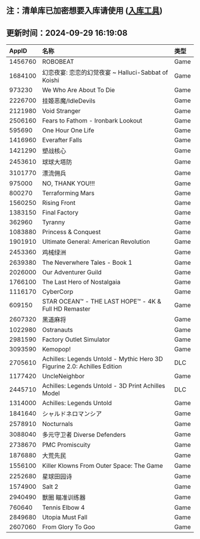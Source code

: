 ## 注：清单库已加密想要入库请使用 ([入库工具](https://github.com/BlankTMing/ManifestAutoUpdate/releases))

## 更新时间：2024-09-29 16:19:08
| AppID | 名称 | 类型  |
| :-------------------- | :----------------------------- | :----------- |
| 1456760 | ROBOBEAT| Game |
| 1684100 | 幻恋夜宴: 恋恋的幻觉夜宴 ~ Halluci-Sabbat of Koishi| Game |
| 973230 | We Who Are About To Die| Game |
| 2226700 | 挂姬恶魔/IdleDevils| Game |
| 2121980 | Void Stranger| Game |
| 2506160 | Fears to Fathom - Ironbark Lookout| Game |
| 595690 | One Hour One Life| Game |
| 1416960 | Everafter Falls| Game |
| 1421290 | 塑战核心| Game |
| 2453610 | 球球大塔防| Game |
| 3101770 | 漂流佣兵| Game |
| 975000 | NO, THANK YOU!!!| Game |
| 800270 | Terraforming Mars| Game |
| 1560250 | Rising Front| Game |
| 1383150 | Final Factory| Game |
| 362960 | Tyranny| Game |
| 1083880 | Princess & Conquest| Game |
| 1901910 | Ultimate General: American Revolution| Game |
| 2453360 | 鸡械绿洲| Game |
| 2639380 | The Neverwhere Tales - Book 1| Game |
| 2026000 | Our Adventurer Guild| Game |
| 1766100 | The Last Hero of Nostalgaia| Game |
| 1116170 | CyberCorp| Game |
| 609150 | STAR OCEAN™ - THE LAST HOPE™ - 4K & Full HD Remaster| Game |
| 2607320 | 黑道麻将| Game |
| 1022980 | Ostranauts| Game |
| 2981590 | Factory Outlet Simulator| Game |
| 3093590 | Kemopop!| Game |
| 2705610 | Achilles: Legends Untold - Mythic Hero 3D Figurine 2.0: Achilles Edition| DLC |
| 1177420 | UncleNeighbor| Game |
| 2445710 | Achilles: Legends Untold - 3D Print Achilles Model| DLC |
| 1314000 | Achilles: Legends Untold| Game |
| 1841640 | シャルドネロマンシア| Game |
| 2578910 | Nocturnals| Game |
| 3088040 | 多元守卫者 Diverse Defenders| Game |
| 2738670 | PMC Promiscuity| Game |
| 1876880 | 大荒先民| Game |
| 1556100 | Killer Klowns From Outer Space: The Game| Game |
| 2252680 | 星球田园诗| Game |
| 1574900 | Salt 2| Game |
| 2940490 | 獸圈  瞄准训练器| Game |
| 760640 | Tennis Elbow 4| Game |
| 2849680 | Utopia Must Fall| Game |
| 2607060 | From Glory To Goo| Game |
